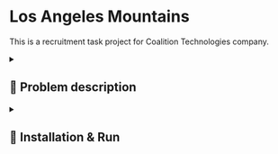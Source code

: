 # Los Angeles Mountains

This is a recruitment task project for Coalition Technologies company.


<details><summary> <h2>  📖 Problem description  </summary>

```
Please do your best to convert the PSD to HTML that is provided below.

https://recruiting1.s3.us-west-1.amazonaws.com/skills-test/PSDs/CT_SkillTest_v3.psd

Goal is to convert this into a single page response site. The carousel should be responsive. 
On mobile, the tabs should be converted to an accordion. History, team - these are internal links in the page to their respective sections.
```


</details>


<details><summary> <h2>  🚀 Installation & Run  </summary>

• Clone this repository from la-mountains branch.

```
git clone -b la-mountains https://github.com/SzymCode/RecruitmentTasks.git
```

• Open index.html in your browser.

</details>